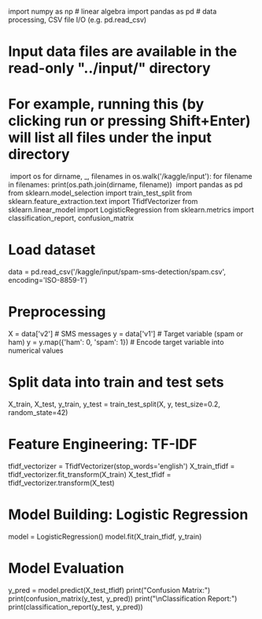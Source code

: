 ​import numpy as np # linear algebra
import pandas as pd # data processing, CSV file I/O (e.g. pd.read_csv)
​
# Input data files are available in the read-only "../input/" directory
# For example, running this (by clicking run or pressing Shift+Enter) will list all files under the input directory
​
import os
for dirname, _, filenames in os.walk('/kaggle/input'):
    for filename in filenames:
        print(os.path.join(dirname, filename))
​
import pandas as pd
from sklearn.model_selection import train_test_split
from sklearn.feature_extraction.text import TfidfVectorizer
from sklearn.linear_model import LogisticRegression
from sklearn.metrics import classification_report, confusion_matrix

# Load dataset
data = pd.read_csv('/kaggle/input/spam-sms-detection/spam.csv', encoding='ISO-8859-1')

# Preprocessing
X = data['v2']  # SMS messages
y = data['v1']  # Target variable (spam or ham)
y = y.map({'ham': 0, 'spam': 1})  # Encode target variable into numerical values

# Split data into train and test sets
X_train, X_test, y_train, y_test = train_test_split(X, y, test_size=0.2, random_state=42)

# Feature Engineering: TF-IDF
tfidf_vectorizer = TfidfVectorizer(stop_words='english')
X_train_tfidf = tfidf_vectorizer.fit_transform(X_train)
X_test_tfidf = tfidf_vectorizer.transform(X_test)

# Model Building: Logistic Regression
model = LogisticRegression()
model.fit(X_train_tfidf, y_train)


# Model Evaluation
y_pred = model.predict(X_test_tfidf)
print("Confusion Matrix:")
print(confusion_matrix(y_test, y_pred))
print("\nClassification Report:")
print(classification_report(y_test, y_pred))
